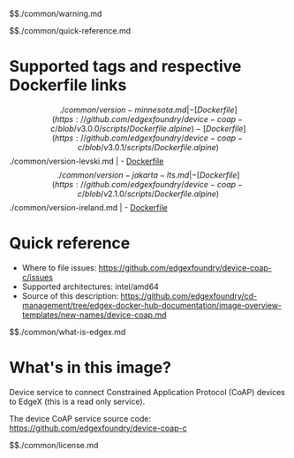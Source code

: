 $$./common/warning.md

$$./common/quick-reference.md

# Supported tags and respective Dockerfile links

$$./common/version-minnesota.md |
        - [Dockerfile](https://github.com/edgexfoundry/device-coap-c/blob/v3.0.0/scripts/Dockerfile.alpine)
        - [Dockerfile](https://github.com/edgexfoundry/device-coap-c/blob/v3.0.1/scripts/Dockerfile.alpine)
$$./common/version-levski.md |
        - [Dockerfile](https://github.com/edgexfoundry/device-coap-c/blob/v2.3.0/scripts/Dockerfile.alpine)
$$./common/version-jakarta-lts.md |
        - [Dockerfile](https://github.com/edgexfoundry/device-coap-c/blob/v2.1.0/scripts/Dockerfile.alpine)
$$./common/version-ireland.md |
        - [Dockerfile](https://github.com/edgexfoundry/device-coap-c/blob/v2.0.0/scripts/Dockerfile.alpine)

# Quick reference

- Where to file issues: https://github.com/edgexfoundry/device-coap-c/issues
- Supported architectures: intel/amd64
- Source of this description: https://github.com/edgexfoundry/cd-management/tree/edgex-docker-hub-documentation/image-overview-templates/new-names/device-coap.md

$$./common/what-is-edgex.md

# What's in this image?

Device service to connect Constrained Application Protocol (CoAP) devices to EdgeX (this is a read only service).

The device CoAP service source code: <https://github.com/edgexfoundry/device-coap-c>

$$./common/license.md
